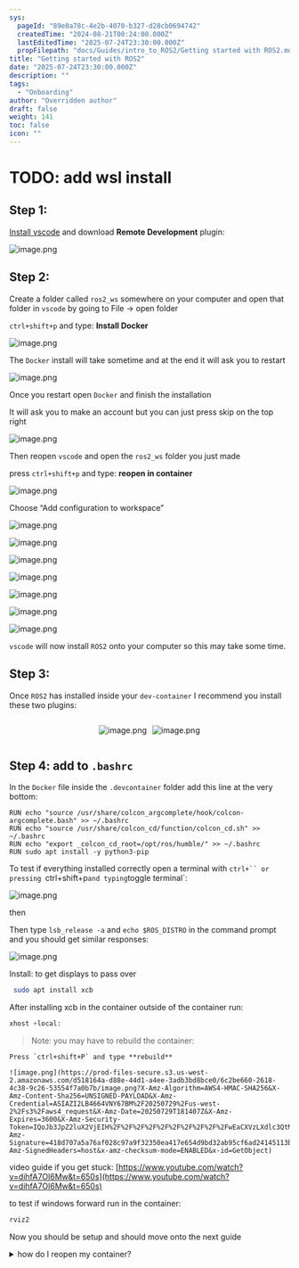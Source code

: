 ```yaml
---
sys:
  pageId: "89e0a78c-4e2b-4070-b327-d28cb0694742"
  createdTime: "2024-08-21T00:24:00.000Z"
  lastEditedTime: "2025-07-24T23:30:00.000Z"
  propFilepath: "docs/Guides/intro_to_ROS2/Getting started with ROS2.md"
title: "Getting started with ROS2"
date: "2025-07-24T23:30:00.000Z"
description: ""
tags:
  - "Onboarding"
author: "Overridden author"
draft: false
weight: 141
toc: false
icon: ""
---
```


# TODO: add wsl install

## Step 1:

[Install vscode](https://code.visualstudio.com/download) and download **Remote Development** plugin:

![image.png](https://prod-files-secure.s3.us-west-2.amazonaws.com/d518164a-d88e-44d1-a4ee-3adb3bd8bce0/efb52993-1881-4a40-b95e-6f020334f022/image.png?X-Amz-Algorithm=AWS4-HMAC-SHA256&X-Amz-Content-Sha256=UNSIGNED-PAYLOAD&X-Amz-Credential=ASIAZI2LB466RONTDMQW%2F20250729%2Fus-west-2%2Fs3%2Faws4_request&X-Amz-Date=20250729T181404Z&X-Amz-Expires=3600&X-Amz-Security-Token=IQoJb3JpZ2luX2VjEIH%2F%2F%2F%2F%2F%2F%2F%2F%2F%2FwEaCXVzLXdlc3QtMiJHMEUCIQC3VdkrFs%2FxdASM6CMnmoCbZH0I1u43JljOYCJ5AIzqeAIgQIPFajr9FDDJDgsRkPrnbTd03KChs451ktLfTQkPywYqiAQIqv%2F%2F%2F%2F%2F%2F%2F%2F%2F%2FARAAGgw2Mzc0MjMxODM4MDUiDM4geHfygy6ovGL6KyrcA8FTXlCsuVl%2B0EFVtKe5BlDO0f5Y9%2FbnEB4GSgq5iLxAkKbrbfIE2pOld52IFFlFmtU9ZjjsxXhpaJmaJl8hU6XQweyQAuVDJj%2BcD1QuKt7nsWNyHW3no44spJ8YCiony8AGB1QOolPVsPvtWgzFa2Zbgzj4y6KslSx%2F8gbeIrknv2sWhcOjhFs5djYrL%2BKv0gh4Y4ioiUc6zOQO7S8GVeeNv7NEFEwPLJ7oXkcvsnff5jIm8t5i3RZ4PK4WHIpvJVQiLGT5YyuKHWQAvnnAy6YIC68LhUHq1aQKbGEDZ%2FvHC12X1ihwozoF1O9C0%2BhygsYWqEvd1ZH1dtDAIG0NoeXgVlWsFrRrVmBif3JfgxLefUWNA0zn5lhYy5H8YxKyHX41LJHAkrUla1i4fJYotbN0OpM4Ncy3TBRE8C1hUxgb4fltsTaQLQavHcUX1Cc2M4SehXe8O9i1jPPQj9VkKGq8u1kud0%2BXfdwiaV9gR%2F3Zzxdeo%2BCbihytEfxjNGxioLKvcbzrmDJUzl9tf6r4P7AI66mFbpVVEMBCFP8MJMk1Dr9QAyck0V3Wc%2FwLOZDHkFKkzDS2zRxPVMt17BuxYQFzAScmxxK9vMl4%2FBXrQ9CLCEtAciJ29slNW%2B4CMJP%2Bo8QGOqUBM3oM87%2BCO3eaZxQGArmhgcUxN7f6lFgqwGeVV2%2FSGIL28VrttEBjZPe4kKYeGFbbEiBLLZvYWicwSHE2Ic5XcAI93gvo0RsBEl6D9keBqhyCJIDtuHPeMhuNfYkKWgQtGZ97bcJL%2FBoQvtxjynVGPphuMjV5oXhbye7nFfIV6IBc6oqYU2%2FvQhD9PT5A1%2FlsJEzWqzzrLR3G0smIa6MyGevHtStq&X-Amz-Signature=cf3abf760bd3b4205f59a1145d3fd2c18b588768d2983ebc5efca21ab1cf5477&X-Amz-SignedHeaders=host&x-amz-checksum-mode=ENABLED&x-id=GetObject)

## Step 2:

Create a folder called `ros2_ws` somewhere on your computer and open that folder in `vscode` by going to File → open folder 

`ctrl+shift+p` and type: **Install Docker**

![image.png](https://prod-files-secure.s3.us-west-2.amazonaws.com/d518164a-d88e-44d1-a4ee-3adb3bd8bce0/2269dc0e-1cd5-47ff-bceb-c04ad9b2eab0/image.png?X-Amz-Algorithm=AWS4-HMAC-SHA256&X-Amz-Content-Sha256=UNSIGNED-PAYLOAD&X-Amz-Credential=ASIAZI2LB466RONTDMQW%2F20250729%2Fus-west-2%2Fs3%2Faws4_request&X-Amz-Date=20250729T181404Z&X-Amz-Expires=3600&X-Amz-Security-Token=IQoJb3JpZ2luX2VjEIH%2F%2F%2F%2F%2F%2F%2F%2F%2F%2FwEaCXVzLXdlc3QtMiJHMEUCIQC3VdkrFs%2FxdASM6CMnmoCbZH0I1u43JljOYCJ5AIzqeAIgQIPFajr9FDDJDgsRkPrnbTd03KChs451ktLfTQkPywYqiAQIqv%2F%2F%2F%2F%2F%2F%2F%2F%2F%2FARAAGgw2Mzc0MjMxODM4MDUiDM4geHfygy6ovGL6KyrcA8FTXlCsuVl%2B0EFVtKe5BlDO0f5Y9%2FbnEB4GSgq5iLxAkKbrbfIE2pOld52IFFlFmtU9ZjjsxXhpaJmaJl8hU6XQweyQAuVDJj%2BcD1QuKt7nsWNyHW3no44spJ8YCiony8AGB1QOolPVsPvtWgzFa2Zbgzj4y6KslSx%2F8gbeIrknv2sWhcOjhFs5djYrL%2BKv0gh4Y4ioiUc6zOQO7S8GVeeNv7NEFEwPLJ7oXkcvsnff5jIm8t5i3RZ4PK4WHIpvJVQiLGT5YyuKHWQAvnnAy6YIC68LhUHq1aQKbGEDZ%2FvHC12X1ihwozoF1O9C0%2BhygsYWqEvd1ZH1dtDAIG0NoeXgVlWsFrRrVmBif3JfgxLefUWNA0zn5lhYy5H8YxKyHX41LJHAkrUla1i4fJYotbN0OpM4Ncy3TBRE8C1hUxgb4fltsTaQLQavHcUX1Cc2M4SehXe8O9i1jPPQj9VkKGq8u1kud0%2BXfdwiaV9gR%2F3Zzxdeo%2BCbihytEfxjNGxioLKvcbzrmDJUzl9tf6r4P7AI66mFbpVVEMBCFP8MJMk1Dr9QAyck0V3Wc%2FwLOZDHkFKkzDS2zRxPVMt17BuxYQFzAScmxxK9vMl4%2FBXrQ9CLCEtAciJ29slNW%2B4CMJP%2Bo8QGOqUBM3oM87%2BCO3eaZxQGArmhgcUxN7f6lFgqwGeVV2%2FSGIL28VrttEBjZPe4kKYeGFbbEiBLLZvYWicwSHE2Ic5XcAI93gvo0RsBEl6D9keBqhyCJIDtuHPeMhuNfYkKWgQtGZ97bcJL%2FBoQvtxjynVGPphuMjV5oXhbye7nFfIV6IBc6oqYU2%2FvQhD9PT5A1%2FlsJEzWqzzrLR3G0smIa6MyGevHtStq&X-Amz-Signature=eac38ef8ba313debb5db5f2d725d7cabf2bb5b244303d9c10e4b666613c3e43a&X-Amz-SignedHeaders=host&x-amz-checksum-mode=ENABLED&x-id=GetObject)

The `Docker` install will take sometime and at the end it will ask you to restart

![image.png](https://prod-files-secure.s3.us-west-2.amazonaws.com/d518164a-d88e-44d1-a4ee-3adb3bd8bce0/ed233f78-be33-4b1f-b89c-9c346c0e961e/image.png?X-Amz-Algorithm=AWS4-HMAC-SHA256&X-Amz-Content-Sha256=UNSIGNED-PAYLOAD&X-Amz-Credential=ASIAZI2LB466RONTDMQW%2F20250729%2Fus-west-2%2Fs3%2Faws4_request&X-Amz-Date=20250729T181404Z&X-Amz-Expires=3600&X-Amz-Security-Token=IQoJb3JpZ2luX2VjEIH%2F%2F%2F%2F%2F%2F%2F%2F%2F%2FwEaCXVzLXdlc3QtMiJHMEUCIQC3VdkrFs%2FxdASM6CMnmoCbZH0I1u43JljOYCJ5AIzqeAIgQIPFajr9FDDJDgsRkPrnbTd03KChs451ktLfTQkPywYqiAQIqv%2F%2F%2F%2F%2F%2F%2F%2F%2F%2FARAAGgw2Mzc0MjMxODM4MDUiDM4geHfygy6ovGL6KyrcA8FTXlCsuVl%2B0EFVtKe5BlDO0f5Y9%2FbnEB4GSgq5iLxAkKbrbfIE2pOld52IFFlFmtU9ZjjsxXhpaJmaJl8hU6XQweyQAuVDJj%2BcD1QuKt7nsWNyHW3no44spJ8YCiony8AGB1QOolPVsPvtWgzFa2Zbgzj4y6KslSx%2F8gbeIrknv2sWhcOjhFs5djYrL%2BKv0gh4Y4ioiUc6zOQO7S8GVeeNv7NEFEwPLJ7oXkcvsnff5jIm8t5i3RZ4PK4WHIpvJVQiLGT5YyuKHWQAvnnAy6YIC68LhUHq1aQKbGEDZ%2FvHC12X1ihwozoF1O9C0%2BhygsYWqEvd1ZH1dtDAIG0NoeXgVlWsFrRrVmBif3JfgxLefUWNA0zn5lhYy5H8YxKyHX41LJHAkrUla1i4fJYotbN0OpM4Ncy3TBRE8C1hUxgb4fltsTaQLQavHcUX1Cc2M4SehXe8O9i1jPPQj9VkKGq8u1kud0%2BXfdwiaV9gR%2F3Zzxdeo%2BCbihytEfxjNGxioLKvcbzrmDJUzl9tf6r4P7AI66mFbpVVEMBCFP8MJMk1Dr9QAyck0V3Wc%2FwLOZDHkFKkzDS2zRxPVMt17BuxYQFzAScmxxK9vMl4%2FBXrQ9CLCEtAciJ29slNW%2B4CMJP%2Bo8QGOqUBM3oM87%2BCO3eaZxQGArmhgcUxN7f6lFgqwGeVV2%2FSGIL28VrttEBjZPe4kKYeGFbbEiBLLZvYWicwSHE2Ic5XcAI93gvo0RsBEl6D9keBqhyCJIDtuHPeMhuNfYkKWgQtGZ97bcJL%2FBoQvtxjynVGPphuMjV5oXhbye7nFfIV6IBc6oqYU2%2FvQhD9PT5A1%2FlsJEzWqzzrLR3G0smIa6MyGevHtStq&X-Amz-Signature=271edda62f318e57c8c1827e5ad20b445d877b55e5d22282f3505f25e99306fe&X-Amz-SignedHeaders=host&x-amz-checksum-mode=ENABLED&x-id=GetObject)

Once you restart open `Docker` and finish the installation

It will ask you to make an account but you can just press skip on the top right

![image.png](https://prod-files-secure.s3.us-west-2.amazonaws.com/d518164a-d88e-44d1-a4ee-3adb3bd8bce0/21010ad9-1659-4fd9-9f59-9932a09b2a3d/image.png?X-Amz-Algorithm=AWS4-HMAC-SHA256&X-Amz-Content-Sha256=UNSIGNED-PAYLOAD&X-Amz-Credential=ASIAZI2LB466RONTDMQW%2F20250729%2Fus-west-2%2Fs3%2Faws4_request&X-Amz-Date=20250729T181404Z&X-Amz-Expires=3600&X-Amz-Security-Token=IQoJb3JpZ2luX2VjEIH%2F%2F%2F%2F%2F%2F%2F%2F%2F%2FwEaCXVzLXdlc3QtMiJHMEUCIQC3VdkrFs%2FxdASM6CMnmoCbZH0I1u43JljOYCJ5AIzqeAIgQIPFajr9FDDJDgsRkPrnbTd03KChs451ktLfTQkPywYqiAQIqv%2F%2F%2F%2F%2F%2F%2F%2F%2F%2FARAAGgw2Mzc0MjMxODM4MDUiDM4geHfygy6ovGL6KyrcA8FTXlCsuVl%2B0EFVtKe5BlDO0f5Y9%2FbnEB4GSgq5iLxAkKbrbfIE2pOld52IFFlFmtU9ZjjsxXhpaJmaJl8hU6XQweyQAuVDJj%2BcD1QuKt7nsWNyHW3no44spJ8YCiony8AGB1QOolPVsPvtWgzFa2Zbgzj4y6KslSx%2F8gbeIrknv2sWhcOjhFs5djYrL%2BKv0gh4Y4ioiUc6zOQO7S8GVeeNv7NEFEwPLJ7oXkcvsnff5jIm8t5i3RZ4PK4WHIpvJVQiLGT5YyuKHWQAvnnAy6YIC68LhUHq1aQKbGEDZ%2FvHC12X1ihwozoF1O9C0%2BhygsYWqEvd1ZH1dtDAIG0NoeXgVlWsFrRrVmBif3JfgxLefUWNA0zn5lhYy5H8YxKyHX41LJHAkrUla1i4fJYotbN0OpM4Ncy3TBRE8C1hUxgb4fltsTaQLQavHcUX1Cc2M4SehXe8O9i1jPPQj9VkKGq8u1kud0%2BXfdwiaV9gR%2F3Zzxdeo%2BCbihytEfxjNGxioLKvcbzrmDJUzl9tf6r4P7AI66mFbpVVEMBCFP8MJMk1Dr9QAyck0V3Wc%2FwLOZDHkFKkzDS2zRxPVMt17BuxYQFzAScmxxK9vMl4%2FBXrQ9CLCEtAciJ29slNW%2B4CMJP%2Bo8QGOqUBM3oM87%2BCO3eaZxQGArmhgcUxN7f6lFgqwGeVV2%2FSGIL28VrttEBjZPe4kKYeGFbbEiBLLZvYWicwSHE2Ic5XcAI93gvo0RsBEl6D9keBqhyCJIDtuHPeMhuNfYkKWgQtGZ97bcJL%2FBoQvtxjynVGPphuMjV5oXhbye7nFfIV6IBc6oqYU2%2FvQhD9PT5A1%2FlsJEzWqzzrLR3G0smIa6MyGevHtStq&X-Amz-Signature=62b85e3823553cc36974f39c90f270699640e93cc5d8f013bbf5dc1dc76bc9f5&X-Amz-SignedHeaders=host&x-amz-checksum-mode=ENABLED&x-id=GetObject)

Then reopen `vscode` and open the `ros2_ws` folder you just made

press `ctrl+shift+p` and type: **reopen in container**

![image.png](https://prod-files-secure.s3.us-west-2.amazonaws.com/d518164a-d88e-44d1-a4ee-3adb3bd8bce0/4e93b8c2-41ad-488c-8095-c74205196118/image.png?X-Amz-Algorithm=AWS4-HMAC-SHA256&X-Amz-Content-Sha256=UNSIGNED-PAYLOAD&X-Amz-Credential=ASIAZI2LB466RONTDMQW%2F20250729%2Fus-west-2%2Fs3%2Faws4_request&X-Amz-Date=20250729T181404Z&X-Amz-Expires=3600&X-Amz-Security-Token=IQoJb3JpZ2luX2VjEIH%2F%2F%2F%2F%2F%2F%2F%2F%2F%2FwEaCXVzLXdlc3QtMiJHMEUCIQC3VdkrFs%2FxdASM6CMnmoCbZH0I1u43JljOYCJ5AIzqeAIgQIPFajr9FDDJDgsRkPrnbTd03KChs451ktLfTQkPywYqiAQIqv%2F%2F%2F%2F%2F%2F%2F%2F%2F%2FARAAGgw2Mzc0MjMxODM4MDUiDM4geHfygy6ovGL6KyrcA8FTXlCsuVl%2B0EFVtKe5BlDO0f5Y9%2FbnEB4GSgq5iLxAkKbrbfIE2pOld52IFFlFmtU9ZjjsxXhpaJmaJl8hU6XQweyQAuVDJj%2BcD1QuKt7nsWNyHW3no44spJ8YCiony8AGB1QOolPVsPvtWgzFa2Zbgzj4y6KslSx%2F8gbeIrknv2sWhcOjhFs5djYrL%2BKv0gh4Y4ioiUc6zOQO7S8GVeeNv7NEFEwPLJ7oXkcvsnff5jIm8t5i3RZ4PK4WHIpvJVQiLGT5YyuKHWQAvnnAy6YIC68LhUHq1aQKbGEDZ%2FvHC12X1ihwozoF1O9C0%2BhygsYWqEvd1ZH1dtDAIG0NoeXgVlWsFrRrVmBif3JfgxLefUWNA0zn5lhYy5H8YxKyHX41LJHAkrUla1i4fJYotbN0OpM4Ncy3TBRE8C1hUxgb4fltsTaQLQavHcUX1Cc2M4SehXe8O9i1jPPQj9VkKGq8u1kud0%2BXfdwiaV9gR%2F3Zzxdeo%2BCbihytEfxjNGxioLKvcbzrmDJUzl9tf6r4P7AI66mFbpVVEMBCFP8MJMk1Dr9QAyck0V3Wc%2FwLOZDHkFKkzDS2zRxPVMt17BuxYQFzAScmxxK9vMl4%2FBXrQ9CLCEtAciJ29slNW%2B4CMJP%2Bo8QGOqUBM3oM87%2BCO3eaZxQGArmhgcUxN7f6lFgqwGeVV2%2FSGIL28VrttEBjZPe4kKYeGFbbEiBLLZvYWicwSHE2Ic5XcAI93gvo0RsBEl6D9keBqhyCJIDtuHPeMhuNfYkKWgQtGZ97bcJL%2FBoQvtxjynVGPphuMjV5oXhbye7nFfIV6IBc6oqYU2%2FvQhD9PT5A1%2FlsJEzWqzzrLR3G0smIa6MyGevHtStq&X-Amz-Signature=f7b33fbe217b6adf69698ee21fa3deb63d98ca0303419c1c32f6204d89234f05&X-Amz-SignedHeaders=host&x-amz-checksum-mode=ENABLED&x-id=GetObject)

Choose “Add configuration to workspace”

![image.png](https://prod-files-secure.s3.us-west-2.amazonaws.com/d518164a-d88e-44d1-a4ee-3adb3bd8bce0/9560b282-5060-4989-ba37-97e7b2c22476/image.png?X-Amz-Algorithm=AWS4-HMAC-SHA256&X-Amz-Content-Sha256=UNSIGNED-PAYLOAD&X-Amz-Credential=ASIAZI2LB466RONTDMQW%2F20250729%2Fus-west-2%2Fs3%2Faws4_request&X-Amz-Date=20250729T181404Z&X-Amz-Expires=3600&X-Amz-Security-Token=IQoJb3JpZ2luX2VjEIH%2F%2F%2F%2F%2F%2F%2F%2F%2F%2FwEaCXVzLXdlc3QtMiJHMEUCIQC3VdkrFs%2FxdASM6CMnmoCbZH0I1u43JljOYCJ5AIzqeAIgQIPFajr9FDDJDgsRkPrnbTd03KChs451ktLfTQkPywYqiAQIqv%2F%2F%2F%2F%2F%2F%2F%2F%2F%2FARAAGgw2Mzc0MjMxODM4MDUiDM4geHfygy6ovGL6KyrcA8FTXlCsuVl%2B0EFVtKe5BlDO0f5Y9%2FbnEB4GSgq5iLxAkKbrbfIE2pOld52IFFlFmtU9ZjjsxXhpaJmaJl8hU6XQweyQAuVDJj%2BcD1QuKt7nsWNyHW3no44spJ8YCiony8AGB1QOolPVsPvtWgzFa2Zbgzj4y6KslSx%2F8gbeIrknv2sWhcOjhFs5djYrL%2BKv0gh4Y4ioiUc6zOQO7S8GVeeNv7NEFEwPLJ7oXkcvsnff5jIm8t5i3RZ4PK4WHIpvJVQiLGT5YyuKHWQAvnnAy6YIC68LhUHq1aQKbGEDZ%2FvHC12X1ihwozoF1O9C0%2BhygsYWqEvd1ZH1dtDAIG0NoeXgVlWsFrRrVmBif3JfgxLefUWNA0zn5lhYy5H8YxKyHX41LJHAkrUla1i4fJYotbN0OpM4Ncy3TBRE8C1hUxgb4fltsTaQLQavHcUX1Cc2M4SehXe8O9i1jPPQj9VkKGq8u1kud0%2BXfdwiaV9gR%2F3Zzxdeo%2BCbihytEfxjNGxioLKvcbzrmDJUzl9tf6r4P7AI66mFbpVVEMBCFP8MJMk1Dr9QAyck0V3Wc%2FwLOZDHkFKkzDS2zRxPVMt17BuxYQFzAScmxxK9vMl4%2FBXrQ9CLCEtAciJ29slNW%2B4CMJP%2Bo8QGOqUBM3oM87%2BCO3eaZxQGArmhgcUxN7f6lFgqwGeVV2%2FSGIL28VrttEBjZPe4kKYeGFbbEiBLLZvYWicwSHE2Ic5XcAI93gvo0RsBEl6D9keBqhyCJIDtuHPeMhuNfYkKWgQtGZ97bcJL%2FBoQvtxjynVGPphuMjV5oXhbye7nFfIV6IBc6oqYU2%2FvQhD9PT5A1%2FlsJEzWqzzrLR3G0smIa6MyGevHtStq&X-Amz-Signature=492375a567e778922a4799358d7021aa67a2fcadcf4c4ec7c68d0a11aa193472&X-Amz-SignedHeaders=host&x-amz-checksum-mode=ENABLED&x-id=GetObject)

![image.png](https://prod-files-secure.s3.us-west-2.amazonaws.com/d518164a-d88e-44d1-a4ee-3adb3bd8bce0/2ee63f81-886b-48e8-a553-dc6e5eac99e4/image.png?X-Amz-Algorithm=AWS4-HMAC-SHA256&X-Amz-Content-Sha256=UNSIGNED-PAYLOAD&X-Amz-Credential=ASIAZI2LB466RONTDMQW%2F20250729%2Fus-west-2%2Fs3%2Faws4_request&X-Amz-Date=20250729T181404Z&X-Amz-Expires=3600&X-Amz-Security-Token=IQoJb3JpZ2luX2VjEIH%2F%2F%2F%2F%2F%2F%2F%2F%2F%2FwEaCXVzLXdlc3QtMiJHMEUCIQC3VdkrFs%2FxdASM6CMnmoCbZH0I1u43JljOYCJ5AIzqeAIgQIPFajr9FDDJDgsRkPrnbTd03KChs451ktLfTQkPywYqiAQIqv%2F%2F%2F%2F%2F%2F%2F%2F%2F%2FARAAGgw2Mzc0MjMxODM4MDUiDM4geHfygy6ovGL6KyrcA8FTXlCsuVl%2B0EFVtKe5BlDO0f5Y9%2FbnEB4GSgq5iLxAkKbrbfIE2pOld52IFFlFmtU9ZjjsxXhpaJmaJl8hU6XQweyQAuVDJj%2BcD1QuKt7nsWNyHW3no44spJ8YCiony8AGB1QOolPVsPvtWgzFa2Zbgzj4y6KslSx%2F8gbeIrknv2sWhcOjhFs5djYrL%2BKv0gh4Y4ioiUc6zOQO7S8GVeeNv7NEFEwPLJ7oXkcvsnff5jIm8t5i3RZ4PK4WHIpvJVQiLGT5YyuKHWQAvnnAy6YIC68LhUHq1aQKbGEDZ%2FvHC12X1ihwozoF1O9C0%2BhygsYWqEvd1ZH1dtDAIG0NoeXgVlWsFrRrVmBif3JfgxLefUWNA0zn5lhYy5H8YxKyHX41LJHAkrUla1i4fJYotbN0OpM4Ncy3TBRE8C1hUxgb4fltsTaQLQavHcUX1Cc2M4SehXe8O9i1jPPQj9VkKGq8u1kud0%2BXfdwiaV9gR%2F3Zzxdeo%2BCbihytEfxjNGxioLKvcbzrmDJUzl9tf6r4P7AI66mFbpVVEMBCFP8MJMk1Dr9QAyck0V3Wc%2FwLOZDHkFKkzDS2zRxPVMt17BuxYQFzAScmxxK9vMl4%2FBXrQ9CLCEtAciJ29slNW%2B4CMJP%2Bo8QGOqUBM3oM87%2BCO3eaZxQGArmhgcUxN7f6lFgqwGeVV2%2FSGIL28VrttEBjZPe4kKYeGFbbEiBLLZvYWicwSHE2Ic5XcAI93gvo0RsBEl6D9keBqhyCJIDtuHPeMhuNfYkKWgQtGZ97bcJL%2FBoQvtxjynVGPphuMjV5oXhbye7nFfIV6IBc6oqYU2%2FvQhD9PT5A1%2FlsJEzWqzzrLR3G0smIa6MyGevHtStq&X-Amz-Signature=2a75157b29f46d41a0dcf446da6fc8b32b42997deef6b6c2d48b17c13807781e&X-Amz-SignedHeaders=host&x-amz-checksum-mode=ENABLED&x-id=GetObject)

![image.png](https://prod-files-secure.s3.us-west-2.amazonaws.com/d518164a-d88e-44d1-a4ee-3adb3bd8bce0/e0fd626c-c8b6-4b2c-95d1-fa4c26514504/image.png?X-Amz-Algorithm=AWS4-HMAC-SHA256&X-Amz-Content-Sha256=UNSIGNED-PAYLOAD&X-Amz-Credential=ASIAZI2LB466RONTDMQW%2F20250729%2Fus-west-2%2Fs3%2Faws4_request&X-Amz-Date=20250729T181404Z&X-Amz-Expires=3600&X-Amz-Security-Token=IQoJb3JpZ2luX2VjEIH%2F%2F%2F%2F%2F%2F%2F%2F%2F%2FwEaCXVzLXdlc3QtMiJHMEUCIQC3VdkrFs%2FxdASM6CMnmoCbZH0I1u43JljOYCJ5AIzqeAIgQIPFajr9FDDJDgsRkPrnbTd03KChs451ktLfTQkPywYqiAQIqv%2F%2F%2F%2F%2F%2F%2F%2F%2F%2FARAAGgw2Mzc0MjMxODM4MDUiDM4geHfygy6ovGL6KyrcA8FTXlCsuVl%2B0EFVtKe5BlDO0f5Y9%2FbnEB4GSgq5iLxAkKbrbfIE2pOld52IFFlFmtU9ZjjsxXhpaJmaJl8hU6XQweyQAuVDJj%2BcD1QuKt7nsWNyHW3no44spJ8YCiony8AGB1QOolPVsPvtWgzFa2Zbgzj4y6KslSx%2F8gbeIrknv2sWhcOjhFs5djYrL%2BKv0gh4Y4ioiUc6zOQO7S8GVeeNv7NEFEwPLJ7oXkcvsnff5jIm8t5i3RZ4PK4WHIpvJVQiLGT5YyuKHWQAvnnAy6YIC68LhUHq1aQKbGEDZ%2FvHC12X1ihwozoF1O9C0%2BhygsYWqEvd1ZH1dtDAIG0NoeXgVlWsFrRrVmBif3JfgxLefUWNA0zn5lhYy5H8YxKyHX41LJHAkrUla1i4fJYotbN0OpM4Ncy3TBRE8C1hUxgb4fltsTaQLQavHcUX1Cc2M4SehXe8O9i1jPPQj9VkKGq8u1kud0%2BXfdwiaV9gR%2F3Zzxdeo%2BCbihytEfxjNGxioLKvcbzrmDJUzl9tf6r4P7AI66mFbpVVEMBCFP8MJMk1Dr9QAyck0V3Wc%2FwLOZDHkFKkzDS2zRxPVMt17BuxYQFzAScmxxK9vMl4%2FBXrQ9CLCEtAciJ29slNW%2B4CMJP%2Bo8QGOqUBM3oM87%2BCO3eaZxQGArmhgcUxN7f6lFgqwGeVV2%2FSGIL28VrttEBjZPe4kKYeGFbbEiBLLZvYWicwSHE2Ic5XcAI93gvo0RsBEl6D9keBqhyCJIDtuHPeMhuNfYkKWgQtGZ97bcJL%2FBoQvtxjynVGPphuMjV5oXhbye7nFfIV6IBc6oqYU2%2FvQhD9PT5A1%2FlsJEzWqzzrLR3G0smIa6MyGevHtStq&X-Amz-Signature=d9eba3b6fef8bc1b16578381735887e0f9ed768c8d1a6550e6da7858f77b6b9c&X-Amz-SignedHeaders=host&x-amz-checksum-mode=ENABLED&x-id=GetObject)

![image.png](https://prod-files-secure.s3.us-west-2.amazonaws.com/d518164a-d88e-44d1-a4ee-3adb3bd8bce0/a2e13f50-d2ab-4719-a4c2-7ced634bfc9d/image.png?X-Amz-Algorithm=AWS4-HMAC-SHA256&X-Amz-Content-Sha256=UNSIGNED-PAYLOAD&X-Amz-Credential=ASIAZI2LB466RONTDMQW%2F20250729%2Fus-west-2%2Fs3%2Faws4_request&X-Amz-Date=20250729T181404Z&X-Amz-Expires=3600&X-Amz-Security-Token=IQoJb3JpZ2luX2VjEIH%2F%2F%2F%2F%2F%2F%2F%2F%2F%2FwEaCXVzLXdlc3QtMiJHMEUCIQC3VdkrFs%2FxdASM6CMnmoCbZH0I1u43JljOYCJ5AIzqeAIgQIPFajr9FDDJDgsRkPrnbTd03KChs451ktLfTQkPywYqiAQIqv%2F%2F%2F%2F%2F%2F%2F%2F%2F%2FARAAGgw2Mzc0MjMxODM4MDUiDM4geHfygy6ovGL6KyrcA8FTXlCsuVl%2B0EFVtKe5BlDO0f5Y9%2FbnEB4GSgq5iLxAkKbrbfIE2pOld52IFFlFmtU9ZjjsxXhpaJmaJl8hU6XQweyQAuVDJj%2BcD1QuKt7nsWNyHW3no44spJ8YCiony8AGB1QOolPVsPvtWgzFa2Zbgzj4y6KslSx%2F8gbeIrknv2sWhcOjhFs5djYrL%2BKv0gh4Y4ioiUc6zOQO7S8GVeeNv7NEFEwPLJ7oXkcvsnff5jIm8t5i3RZ4PK4WHIpvJVQiLGT5YyuKHWQAvnnAy6YIC68LhUHq1aQKbGEDZ%2FvHC12X1ihwozoF1O9C0%2BhygsYWqEvd1ZH1dtDAIG0NoeXgVlWsFrRrVmBif3JfgxLefUWNA0zn5lhYy5H8YxKyHX41LJHAkrUla1i4fJYotbN0OpM4Ncy3TBRE8C1hUxgb4fltsTaQLQavHcUX1Cc2M4SehXe8O9i1jPPQj9VkKGq8u1kud0%2BXfdwiaV9gR%2F3Zzxdeo%2BCbihytEfxjNGxioLKvcbzrmDJUzl9tf6r4P7AI66mFbpVVEMBCFP8MJMk1Dr9QAyck0V3Wc%2FwLOZDHkFKkzDS2zRxPVMt17BuxYQFzAScmxxK9vMl4%2FBXrQ9CLCEtAciJ29slNW%2B4CMJP%2Bo8QGOqUBM3oM87%2BCO3eaZxQGArmhgcUxN7f6lFgqwGeVV2%2FSGIL28VrttEBjZPe4kKYeGFbbEiBLLZvYWicwSHE2Ic5XcAI93gvo0RsBEl6D9keBqhyCJIDtuHPeMhuNfYkKWgQtGZ97bcJL%2FBoQvtxjynVGPphuMjV5oXhbye7nFfIV6IBc6oqYU2%2FvQhD9PT5A1%2FlsJEzWqzzrLR3G0smIa6MyGevHtStq&X-Amz-Signature=d5f3e114893d8418755177912d605fcb176a84f92cb882f9d4adf9b9989985c3&X-Amz-SignedHeaders=host&x-amz-checksum-mode=ENABLED&x-id=GetObject)

![image.png](https://prod-files-secure.s3.us-west-2.amazonaws.com/d518164a-d88e-44d1-a4ee-3adb3bd8bce0/6cc478ad-aaba-4bf7-9fcc-403277ab896c/image.png?X-Amz-Algorithm=AWS4-HMAC-SHA256&X-Amz-Content-Sha256=UNSIGNED-PAYLOAD&X-Amz-Credential=ASIAZI2LB466RONTDMQW%2F20250729%2Fus-west-2%2Fs3%2Faws4_request&X-Amz-Date=20250729T181404Z&X-Amz-Expires=3600&X-Amz-Security-Token=IQoJb3JpZ2luX2VjEIH%2F%2F%2F%2F%2F%2F%2F%2F%2F%2FwEaCXVzLXdlc3QtMiJHMEUCIQC3VdkrFs%2FxdASM6CMnmoCbZH0I1u43JljOYCJ5AIzqeAIgQIPFajr9FDDJDgsRkPrnbTd03KChs451ktLfTQkPywYqiAQIqv%2F%2F%2F%2F%2F%2F%2F%2F%2F%2FARAAGgw2Mzc0MjMxODM4MDUiDM4geHfygy6ovGL6KyrcA8FTXlCsuVl%2B0EFVtKe5BlDO0f5Y9%2FbnEB4GSgq5iLxAkKbrbfIE2pOld52IFFlFmtU9ZjjsxXhpaJmaJl8hU6XQweyQAuVDJj%2BcD1QuKt7nsWNyHW3no44spJ8YCiony8AGB1QOolPVsPvtWgzFa2Zbgzj4y6KslSx%2F8gbeIrknv2sWhcOjhFs5djYrL%2BKv0gh4Y4ioiUc6zOQO7S8GVeeNv7NEFEwPLJ7oXkcvsnff5jIm8t5i3RZ4PK4WHIpvJVQiLGT5YyuKHWQAvnnAy6YIC68LhUHq1aQKbGEDZ%2FvHC12X1ihwozoF1O9C0%2BhygsYWqEvd1ZH1dtDAIG0NoeXgVlWsFrRrVmBif3JfgxLefUWNA0zn5lhYy5H8YxKyHX41LJHAkrUla1i4fJYotbN0OpM4Ncy3TBRE8C1hUxgb4fltsTaQLQavHcUX1Cc2M4SehXe8O9i1jPPQj9VkKGq8u1kud0%2BXfdwiaV9gR%2F3Zzxdeo%2BCbihytEfxjNGxioLKvcbzrmDJUzl9tf6r4P7AI66mFbpVVEMBCFP8MJMk1Dr9QAyck0V3Wc%2FwLOZDHkFKkzDS2zRxPVMt17BuxYQFzAScmxxK9vMl4%2FBXrQ9CLCEtAciJ29slNW%2B4CMJP%2Bo8QGOqUBM3oM87%2BCO3eaZxQGArmhgcUxN7f6lFgqwGeVV2%2FSGIL28VrttEBjZPe4kKYeGFbbEiBLLZvYWicwSHE2Ic5XcAI93gvo0RsBEl6D9keBqhyCJIDtuHPeMhuNfYkKWgQtGZ97bcJL%2FBoQvtxjynVGPphuMjV5oXhbye7nFfIV6IBc6oqYU2%2FvQhD9PT5A1%2FlsJEzWqzzrLR3G0smIa6MyGevHtStq&X-Amz-Signature=944e3aa88b02e54448577d6a0e20a06661c9ca3b88a192f2b93f84d1c284d585&X-Amz-SignedHeaders=host&x-amz-checksum-mode=ENABLED&x-id=GetObject)

![image.png](https://prod-files-secure.s3.us-west-2.amazonaws.com/d518164a-d88e-44d1-a4ee-3adb3bd8bce0/53255b28-f75e-430f-b9e3-c0ac8577e42b/image.png?X-Amz-Algorithm=AWS4-HMAC-SHA256&X-Amz-Content-Sha256=UNSIGNED-PAYLOAD&X-Amz-Credential=ASIAZI2LB466RONTDMQW%2F20250729%2Fus-west-2%2Fs3%2Faws4_request&X-Amz-Date=20250729T181404Z&X-Amz-Expires=3600&X-Amz-Security-Token=IQoJb3JpZ2luX2VjEIH%2F%2F%2F%2F%2F%2F%2F%2F%2F%2FwEaCXVzLXdlc3QtMiJHMEUCIQC3VdkrFs%2FxdASM6CMnmoCbZH0I1u43JljOYCJ5AIzqeAIgQIPFajr9FDDJDgsRkPrnbTd03KChs451ktLfTQkPywYqiAQIqv%2F%2F%2F%2F%2F%2F%2F%2F%2F%2FARAAGgw2Mzc0MjMxODM4MDUiDM4geHfygy6ovGL6KyrcA8FTXlCsuVl%2B0EFVtKe5BlDO0f5Y9%2FbnEB4GSgq5iLxAkKbrbfIE2pOld52IFFlFmtU9ZjjsxXhpaJmaJl8hU6XQweyQAuVDJj%2BcD1QuKt7nsWNyHW3no44spJ8YCiony8AGB1QOolPVsPvtWgzFa2Zbgzj4y6KslSx%2F8gbeIrknv2sWhcOjhFs5djYrL%2BKv0gh4Y4ioiUc6zOQO7S8GVeeNv7NEFEwPLJ7oXkcvsnff5jIm8t5i3RZ4PK4WHIpvJVQiLGT5YyuKHWQAvnnAy6YIC68LhUHq1aQKbGEDZ%2FvHC12X1ihwozoF1O9C0%2BhygsYWqEvd1ZH1dtDAIG0NoeXgVlWsFrRrVmBif3JfgxLefUWNA0zn5lhYy5H8YxKyHX41LJHAkrUla1i4fJYotbN0OpM4Ncy3TBRE8C1hUxgb4fltsTaQLQavHcUX1Cc2M4SehXe8O9i1jPPQj9VkKGq8u1kud0%2BXfdwiaV9gR%2F3Zzxdeo%2BCbihytEfxjNGxioLKvcbzrmDJUzl9tf6r4P7AI66mFbpVVEMBCFP8MJMk1Dr9QAyck0V3Wc%2FwLOZDHkFKkzDS2zRxPVMt17BuxYQFzAScmxxK9vMl4%2FBXrQ9CLCEtAciJ29slNW%2B4CMJP%2Bo8QGOqUBM3oM87%2BCO3eaZxQGArmhgcUxN7f6lFgqwGeVV2%2FSGIL28VrttEBjZPe4kKYeGFbbEiBLLZvYWicwSHE2Ic5XcAI93gvo0RsBEl6D9keBqhyCJIDtuHPeMhuNfYkKWgQtGZ97bcJL%2FBoQvtxjynVGPphuMjV5oXhbye7nFfIV6IBc6oqYU2%2FvQhD9PT5A1%2FlsJEzWqzzrLR3G0smIa6MyGevHtStq&X-Amz-Signature=44107bab2e1d4f139decdc2931a4fab76a60a474ada6059767e737062c0af50d&X-Amz-SignedHeaders=host&x-amz-checksum-mode=ENABLED&x-id=GetObject)

![image.png](https://prod-files-secure.s3.us-west-2.amazonaws.com/d518164a-d88e-44d1-a4ee-3adb3bd8bce0/7c562767-5af9-4ffb-97d1-327bcdf4ee00/image.png?X-Amz-Algorithm=AWS4-HMAC-SHA256&X-Amz-Content-Sha256=UNSIGNED-PAYLOAD&X-Amz-Credential=ASIAZI2LB466RONTDMQW%2F20250729%2Fus-west-2%2Fs3%2Faws4_request&X-Amz-Date=20250729T181404Z&X-Amz-Expires=3600&X-Amz-Security-Token=IQoJb3JpZ2luX2VjEIH%2F%2F%2F%2F%2F%2F%2F%2F%2F%2FwEaCXVzLXdlc3QtMiJHMEUCIQC3VdkrFs%2FxdASM6CMnmoCbZH0I1u43JljOYCJ5AIzqeAIgQIPFajr9FDDJDgsRkPrnbTd03KChs451ktLfTQkPywYqiAQIqv%2F%2F%2F%2F%2F%2F%2F%2F%2F%2FARAAGgw2Mzc0MjMxODM4MDUiDM4geHfygy6ovGL6KyrcA8FTXlCsuVl%2B0EFVtKe5BlDO0f5Y9%2FbnEB4GSgq5iLxAkKbrbfIE2pOld52IFFlFmtU9ZjjsxXhpaJmaJl8hU6XQweyQAuVDJj%2BcD1QuKt7nsWNyHW3no44spJ8YCiony8AGB1QOolPVsPvtWgzFa2Zbgzj4y6KslSx%2F8gbeIrknv2sWhcOjhFs5djYrL%2BKv0gh4Y4ioiUc6zOQO7S8GVeeNv7NEFEwPLJ7oXkcvsnff5jIm8t5i3RZ4PK4WHIpvJVQiLGT5YyuKHWQAvnnAy6YIC68LhUHq1aQKbGEDZ%2FvHC12X1ihwozoF1O9C0%2BhygsYWqEvd1ZH1dtDAIG0NoeXgVlWsFrRrVmBif3JfgxLefUWNA0zn5lhYy5H8YxKyHX41LJHAkrUla1i4fJYotbN0OpM4Ncy3TBRE8C1hUxgb4fltsTaQLQavHcUX1Cc2M4SehXe8O9i1jPPQj9VkKGq8u1kud0%2BXfdwiaV9gR%2F3Zzxdeo%2BCbihytEfxjNGxioLKvcbzrmDJUzl9tf6r4P7AI66mFbpVVEMBCFP8MJMk1Dr9QAyck0V3Wc%2FwLOZDHkFKkzDS2zRxPVMt17BuxYQFzAScmxxK9vMl4%2FBXrQ9CLCEtAciJ29slNW%2B4CMJP%2Bo8QGOqUBM3oM87%2BCO3eaZxQGArmhgcUxN7f6lFgqwGeVV2%2FSGIL28VrttEBjZPe4kKYeGFbbEiBLLZvYWicwSHE2Ic5XcAI93gvo0RsBEl6D9keBqhyCJIDtuHPeMhuNfYkKWgQtGZ97bcJL%2FBoQvtxjynVGPphuMjV5oXhbye7nFfIV6IBc6oqYU2%2FvQhD9PT5A1%2FlsJEzWqzzrLR3G0smIa6MyGevHtStq&X-Amz-Signature=1b4acc4e5cb925e631c1b281ea9d898920ebb65556374191476de0c784aa2a9c&X-Amz-SignedHeaders=host&x-amz-checksum-mode=ENABLED&x-id=GetObject)

`vscode` will now install `ROS2` onto your computer so this may take some time.

## Step 3:

Once `ROS2` has installed inside your `dev-container` I recommend you install these two plugins:

<div style="display: flex;flex-direction: row; column-gap:10px; max-width: 630px;justify-content: center;">
<div>

![image.png](https://prod-files-secure.s3.us-west-2.amazonaws.com/d518164a-d88e-44d1-a4ee-3adb3bd8bce0/3fc3d550-5a54-4ba1-ba6b-faa01cdb7369/image.png?X-Amz-Algorithm=AWS4-HMAC-SHA256&X-Amz-Content-Sha256=UNSIGNED-PAYLOAD&X-Amz-Credential=ASIAZI2LB466XMMWKBGA%2F20250729%2Fus-west-2%2Fs3%2Faws4_request&X-Amz-Date=20250729T181407Z&X-Amz-Expires=3600&X-Amz-Security-Token=IQoJb3JpZ2luX2VjEIH%2F%2F%2F%2F%2F%2F%2F%2F%2F%2FwEaCXVzLXdlc3QtMiJHMEUCIQDEPkAwIC9Nt0Nhw6HPhJ6CGHulpuNomo5uvJ2jQ%2BpF0AIgbfBY1P48WDMwxIQlJdGhglPUDCH4foxtLjd5YBRuplUqiAQIqv%2F%2F%2F%2F%2F%2F%2F%2F%2F%2FARAAGgw2Mzc0MjMxODM4MDUiDEhoNFBQCeO%2BPqrfryrcA6wzzIo8SJkSD%2FTq%2B1zkD5z76zAFxc6qfKOC6C2ejEtfNdWixpgUvRKbiDBv1z7dLoR1nGs749o0FlQruyebOZ4rLLGfbTkqvs4XqQtycSqSu7RmqnpumsEZ6voou4vnc3rblk30pSOVwja0PMyxIkAc%2FGCc7GY%2F2CzSzwosE0CyT4re3BpSh25tEl%2FAPWc%2Bjs1nZG8L9MOBcmZbYT8Pi5cu8RGXXiBRgmRecNqx1yt5aawwdtnEpf%2BA15tBc8fK7tFnwqxhxw%2Fbv4yEKC2PVOeK8NrbPZ%2F0qBupMxbAYrsjQxN6AnEvzwku%2FPNYgL4MS32oYx3Jhn7RNHctDRVXTedOvp7WUhAzhO2laZ%2BBtX4sAkT%2FYimGl%2FUb3lbsAhlwfMbnaCYvj3NO259liOyAcA5cmxgKzsfRD7w3bEvM9oXJM8BVQxu%2Bvcen8hN8wMe6EQGL7FtFqSu0zy8LVWzsCyky%2FB70ZymRfaunGISdwW07jTiv%2Ff0dcJxQjAT%2Bc7gBGAWcpJmQOl6FjR3RzsW%2Bky0SiG%2BpzRNM%2BKF483%2BfNhrYHpRtWEqNuZLQIlwR%2BHiGac8667fOE91pDtBRTEuJ8%2FkH7qnsc84X19pc5NM5Kv%2FmYPXE7M5YrSpIAJqHMIr%2Bo8QGOqUBYh21wwFg6wEKQryLFnGh1LKdb5kIRvVE%2BTMNxGbHDUHpme%2FUsSbRjLQK5nCiSyxrcP1K7YLvdd9Lmx0fqdAJOnTLiu46WywaevCk5ADxDWqd8Bl17GlWGY%2Fkx3GytJjCfwHilJ%2FcMS4W9jTuLLJ3sAu08zLfkzeTz3vpPRzNAF%2BLMGq8VuH%2F56vETL0cOLamNwgIRYPirLoUqu8uH5RMcEf9dibi&X-Amz-Signature=81a802890ada560fd1098bc0143f5357781971be047ce8813e40c5e27556ebc2&X-Amz-SignedHeaders=host&x-amz-checksum-mode=ENABLED&x-id=GetObject)

</div>
<div>

![image.png](https://prod-files-secure.s3.us-west-2.amazonaws.com/d518164a-d88e-44d1-a4ee-3adb3bd8bce0/d994cc66-13c2-4093-a5a3-f84cf4601a82/image.png?X-Amz-Algorithm=AWS4-HMAC-SHA256&X-Amz-Content-Sha256=UNSIGNED-PAYLOAD&X-Amz-Credential=ASIAZI2LB466WYU2CKUN%2F20250729%2Fus-west-2%2Fs3%2Faws4_request&X-Amz-Date=20250729T181407Z&X-Amz-Expires=3600&X-Amz-Security-Token=IQoJb3JpZ2luX2VjEIH%2F%2F%2F%2F%2F%2F%2F%2F%2F%2FwEaCXVzLXdlc3QtMiJIMEYCIQCsmJT094unbHeIcxVlVMEG78879L9wcKzfssBilYuifgIhAJfYqILE4YmbzDAlClB4cNnXhjSIMukMHMdptdBZQKczKogECKr%2F%2F%2F%2F%2F%2F%2F%2F%2F%2FwEQABoMNjM3NDIzMTgzODA1Igws8PYGUYa%2Fvu%2FXcW8q3AN6k36UGa5rjKxrBWd1tsHLruUKe%2BrXXCCQ62qZjlyWhFDd3nnYx9kcvQ5AL6IeqfoC74dA3vbM9pyZBbdTY2l%2Fa2XXw2SBQSdWNRXde7zmJK0tYueG08wvL%2FVIb%2FbS6uIaXclB%2FTeiBPCjeSoVt4Zi8Uz12AvgaruwgFdB1HBvbxhYZvmY47j8Tz%2BpYI0csZTzHXM6IkoN4YOD6JppV8eMTs%2FTBPuIERO8phcvreFwF6bsaUuQv3Fb3CrA92IZ3DEAS1oAs38VESjijz3Pq3dmsSpSEXUTyA0q2rDQr2%2FjxuD18l5OrAQrOpq%2F1%2B%2BpOAOcjKOcuImwkyvPV%2BoOSRu%2BT8oH0EvObcD4mae31ZDQC5IDWLSm8idRZ%2F5FUEz4qP7NWR0BwsYqcW4wbL9ManKYz0pYu5O3P01tMENAYtRG4gsRZDP2ERX053UgFqbsAYjeh4NdjmFqGIrFCt%2F6oeuydduLQnVmNtfJxe%2FzxxWzuhUXxGqa7%2B7vOSWaZTnmUEXNxGO11Vw%2Fg2ULYrB9v%2BX7qJ%2F3W47941JN7uihOwFhIZNXR5NP%2BVLqiV7hlhmBbzCf%2BtM2IDSZ2lM6PHH9ogdH16laT0jahZyo6i%2Bhky0gvGJ8xOt77D%2Fs4kiVCTCB%2FqPEBjqkATKlfmRmqgFOMvVNcfuWInHa32Jc21CL6TolqHjxtD%2FVRE6yWb6BIV3ljoXvJV3xwWxqKlKbGVRf9At1WTaphhnY%2FmWQnaLyoLZl1Vn3PLvrzJO48SNHB63PusPY48koaiISO0POGXfUDpKdS0m5ubpPnwUdT6QSyAD%2BH0ysWXvnb0VMwqmX0SQoWzr9byxfHz2TPlYGYAXARkaJEBdrrWQZEJqL&X-Amz-Signature=6f8fcc70a602a8981390ea5e86761ce8f5e7c7b220f1784c521c60364f0299f6&X-Amz-SignedHeaders=host&x-amz-checksum-mode=ENABLED&x-id=GetObject)

</div>
</div>

## Step 4: add to `.bashrc`

In the `Docker` file inside the `.devcontainer` folder add this line at the very bottom: 

```docker
RUN echo "source /usr/share/colcon_argcomplete/hook/colcon-argcomplete.bash" >> ~/.bashrc
RUN echo "source /usr/share/colcon_cd/function/colcon_cd.sh" >> ~/.bashrc
RUN echo "export _colcon_cd_root=/opt/ros/humble/" >> ~/.bashrc
RUN sudo apt install -y python3-pip 
```

To test if everything installed correctly open a terminal with `ctrl+`` or pressing `ctrl+shift+p` and typing `toggle terminal`:

![image.png](https://prod-files-secure.s3.us-west-2.amazonaws.com/d518164a-d88e-44d1-a4ee-3adb3bd8bce0/6a4943d8-b04e-4c02-9a58-775f3384d1a5/image.png?X-Amz-Algorithm=AWS4-HMAC-SHA256&X-Amz-Content-Sha256=UNSIGNED-PAYLOAD&X-Amz-Credential=ASIAZI2LB466RONTDMQW%2F20250729%2Fus-west-2%2Fs3%2Faws4_request&X-Amz-Date=20250729T181404Z&X-Amz-Expires=3600&X-Amz-Security-Token=IQoJb3JpZ2luX2VjEIH%2F%2F%2F%2F%2F%2F%2F%2F%2F%2FwEaCXVzLXdlc3QtMiJHMEUCIQC3VdkrFs%2FxdASM6CMnmoCbZH0I1u43JljOYCJ5AIzqeAIgQIPFajr9FDDJDgsRkPrnbTd03KChs451ktLfTQkPywYqiAQIqv%2F%2F%2F%2F%2F%2F%2F%2F%2F%2FARAAGgw2Mzc0MjMxODM4MDUiDM4geHfygy6ovGL6KyrcA8FTXlCsuVl%2B0EFVtKe5BlDO0f5Y9%2FbnEB4GSgq5iLxAkKbrbfIE2pOld52IFFlFmtU9ZjjsxXhpaJmaJl8hU6XQweyQAuVDJj%2BcD1QuKt7nsWNyHW3no44spJ8YCiony8AGB1QOolPVsPvtWgzFa2Zbgzj4y6KslSx%2F8gbeIrknv2sWhcOjhFs5djYrL%2BKv0gh4Y4ioiUc6zOQO7S8GVeeNv7NEFEwPLJ7oXkcvsnff5jIm8t5i3RZ4PK4WHIpvJVQiLGT5YyuKHWQAvnnAy6YIC68LhUHq1aQKbGEDZ%2FvHC12X1ihwozoF1O9C0%2BhygsYWqEvd1ZH1dtDAIG0NoeXgVlWsFrRrVmBif3JfgxLefUWNA0zn5lhYy5H8YxKyHX41LJHAkrUla1i4fJYotbN0OpM4Ncy3TBRE8C1hUxgb4fltsTaQLQavHcUX1Cc2M4SehXe8O9i1jPPQj9VkKGq8u1kud0%2BXfdwiaV9gR%2F3Zzxdeo%2BCbihytEfxjNGxioLKvcbzrmDJUzl9tf6r4P7AI66mFbpVVEMBCFP8MJMk1Dr9QAyck0V3Wc%2FwLOZDHkFKkzDS2zRxPVMt17BuxYQFzAScmxxK9vMl4%2FBXrQ9CLCEtAciJ29slNW%2B4CMJP%2Bo8QGOqUBM3oM87%2BCO3eaZxQGArmhgcUxN7f6lFgqwGeVV2%2FSGIL28VrttEBjZPe4kKYeGFbbEiBLLZvYWicwSHE2Ic5XcAI93gvo0RsBEl6D9keBqhyCJIDtuHPeMhuNfYkKWgQtGZ97bcJL%2FBoQvtxjynVGPphuMjV5oXhbye7nFfIV6IBc6oqYU2%2FvQhD9PT5A1%2FlsJEzWqzzrLR3G0smIa6MyGevHtStq&X-Amz-Signature=c6b4b971051d1bab43945591618d6f3a6b11cbbceae8a823419c920903072c84&X-Amz-SignedHeaders=host&x-amz-checksum-mode=ENABLED&x-id=GetObject)

then 

Then type `lsb_release -a` and `echo $ROS_DISTRO` in the command prompt and you should get similar responses:

![image.png](https://prod-files-secure.s3.us-west-2.amazonaws.com/d518164a-d88e-44d1-a4ee-3adb3bd8bce0/3e635dec-a805-4e85-8b9e-d000e5b71a4e/image.png?X-Amz-Algorithm=AWS4-HMAC-SHA256&X-Amz-Content-Sha256=UNSIGNED-PAYLOAD&X-Amz-Credential=ASIAZI2LB466RONTDMQW%2F20250729%2Fus-west-2%2Fs3%2Faws4_request&X-Amz-Date=20250729T181404Z&X-Amz-Expires=3600&X-Amz-Security-Token=IQoJb3JpZ2luX2VjEIH%2F%2F%2F%2F%2F%2F%2F%2F%2F%2FwEaCXVzLXdlc3QtMiJHMEUCIQC3VdkrFs%2FxdASM6CMnmoCbZH0I1u43JljOYCJ5AIzqeAIgQIPFajr9FDDJDgsRkPrnbTd03KChs451ktLfTQkPywYqiAQIqv%2F%2F%2F%2F%2F%2F%2F%2F%2F%2FARAAGgw2Mzc0MjMxODM4MDUiDM4geHfygy6ovGL6KyrcA8FTXlCsuVl%2B0EFVtKe5BlDO0f5Y9%2FbnEB4GSgq5iLxAkKbrbfIE2pOld52IFFlFmtU9ZjjsxXhpaJmaJl8hU6XQweyQAuVDJj%2BcD1QuKt7nsWNyHW3no44spJ8YCiony8AGB1QOolPVsPvtWgzFa2Zbgzj4y6KslSx%2F8gbeIrknv2sWhcOjhFs5djYrL%2BKv0gh4Y4ioiUc6zOQO7S8GVeeNv7NEFEwPLJ7oXkcvsnff5jIm8t5i3RZ4PK4WHIpvJVQiLGT5YyuKHWQAvnnAy6YIC68LhUHq1aQKbGEDZ%2FvHC12X1ihwozoF1O9C0%2BhygsYWqEvd1ZH1dtDAIG0NoeXgVlWsFrRrVmBif3JfgxLefUWNA0zn5lhYy5H8YxKyHX41LJHAkrUla1i4fJYotbN0OpM4Ncy3TBRE8C1hUxgb4fltsTaQLQavHcUX1Cc2M4SehXe8O9i1jPPQj9VkKGq8u1kud0%2BXfdwiaV9gR%2F3Zzxdeo%2BCbihytEfxjNGxioLKvcbzrmDJUzl9tf6r4P7AI66mFbpVVEMBCFP8MJMk1Dr9QAyck0V3Wc%2FwLOZDHkFKkzDS2zRxPVMt17BuxYQFzAScmxxK9vMl4%2FBXrQ9CLCEtAciJ29slNW%2B4CMJP%2Bo8QGOqUBM3oM87%2BCO3eaZxQGArmhgcUxN7f6lFgqwGeVV2%2FSGIL28VrttEBjZPe4kKYeGFbbEiBLLZvYWicwSHE2Ic5XcAI93gvo0RsBEl6D9keBqhyCJIDtuHPeMhuNfYkKWgQtGZ97bcJL%2FBoQvtxjynVGPphuMjV5oXhbye7nFfIV6IBc6oqYU2%2FvQhD9PT5A1%2FlsJEzWqzzrLR3G0smIa6MyGevHtStq&X-Amz-Signature=ec0e862ab6990ea1fd1cc07fb4259e73ba9876ecc288e260b782f66d942b199b&X-Amz-SignedHeaders=host&x-amz-checksum-mode=ENABLED&x-id=GetObject)

Install:  to get displays to pass over

```bash
 sudo apt install xcb
```

After installing xcb in the container outside of the container run:

```python
xhost +local:
```

> Note: you may have to rebuild the container:

	Press `ctrl+shift+P` and type **rebuild**

	![image.png](https://prod-files-secure.s3.us-west-2.amazonaws.com/d518164a-d88e-44d1-a4ee-3adb3bd8bce0/6c2be660-2618-4c38-9c26-53554f7a0b7b/image.png?X-Amz-Algorithm=AWS4-HMAC-SHA256&X-Amz-Content-Sha256=UNSIGNED-PAYLOAD&X-Amz-Credential=ASIAZI2LB4664VNY67BM%2F20250729%2Fus-west-2%2Fs3%2Faws4_request&X-Amz-Date=20250729T181407Z&X-Amz-Expires=3600&X-Amz-Security-Token=IQoJb3JpZ2luX2VjEIH%2F%2F%2F%2F%2F%2F%2F%2F%2F%2FwEaCXVzLXdlc3QtMiJHMEUCIHgHP2%2F3LWBxOcpsgpJRS7tNR7rqsdXdEooKgHtUnZUnAiEA2VNfm2iW4rccsFEHs%2FOmPa6IMJFFGwaYtMdxOKTVehkqiAQIqv%2F%2F%2F%2F%2F%2F%2F%2F%2F%2FARAAGgw2Mzc0MjMxODM4MDUiDK5Ach0ul40KRvbFaSrcA9wfCk%2B3qHrCsgDSgKrhyy1ck8Ks%2FwNsLxhnVWOeoiPe46FNxFf2VBfTaqTfUfYOHDKRGJMHtwK%2BUsbnCGhvEoP3VOk8%2BXm8qFyi%2BfATC1Vk4cGvt%2FDs5ELn0EJW6edaf%2F3vppnDsYU7YrcnNIyFPIh3irK2BFASIE6ujWbt57R2WM9ZHwW%2BU9AzQoPEi4%2FlTeHRTQM7K9eAS0qprc7zumfn0YWNNkS4pShjyZF7zF9KZwnPfnV93NsG6WkO61nLu0pmiyXKF7eB%2FmVGyRFyAX6ebulpgP9vuxYSga42HK6CgLCQJ0xpMuAW8sOueIllUpQhefbFkp%2B9uRj7nJ3%2BHSguaz6Y%2Bg89%2FQdfHfI4ctP2ld2oN6d7TcEBpTrNaGLg1Z5GTdg0M4EXoaB6HQyCoPOQmxLgT4OiO5kvjFUCQ6szyMwJNxezGKNk%2BqbaVZt8H%2B3oKbgIY26%2FzPjBoav9fYdJoE1ZXRQD250JOsmPGDeMkVuUkd7tdNsOXo8wLhRLIX4AmG3UcH%2B6JoyWLJFOW9wSXa6apV%2FHXBK4DcdWWiVK0okNGPDFdWWmBkUzKgZ7fJE7wEP%2FbNz%2FYF%2F%2Bo8dWVsKYjPjkViCraNQY5rY1i%2FpN4Igh2GuDtsSNDlSaMOf%2Bo8QGOqUBAYmHCT3%2F8WB6yjKW04yeEOlmail1vECvvEtY%2FPac5boNqmAQDqaBY1DKIi7ggWZwGwTeyLTWzBehvyaO2WluT7DS7uJIo14rXtGwI572S0k8rjiMsmhRWhVJ2%2FA4YKTZ7wyyGw4yPMhI57UVkWoaZ1oYcSerCbafnZuFzzpSt%2BrorbgVTPpTG7KwVmwXBXHefElBcLXW1TFXX6Cn7WqZci%2F0J3JR&X-Amz-Signature=418d707a5a76af028c97a9f32350ea417e654d9bd32ab95cf6ad24145113bad9&X-Amz-SignedHeaders=host&x-amz-checksum-mode=ENABLED&x-id=GetObject)

video guide if you get stuck: [https://www.youtube.com/watch?v=dihfA7Ol6Mw&t=650s](https://www.youtube.com/watch?v=dihfA7Ol6Mw&t=650s)

to test if windows forward run in the container:

```bash
rviz2
```

Now you should be setup and should move onto the next guide 

<details>
      <summary>how do I reopen my container?</summary>
      TODO:
  </details>
